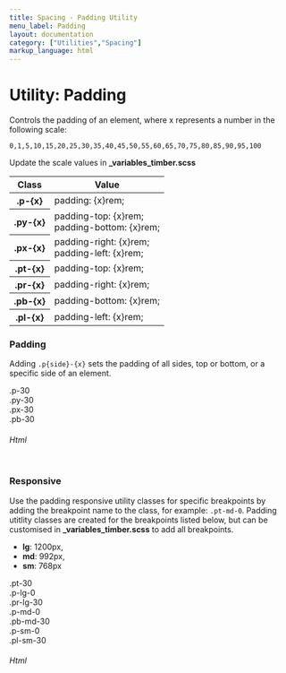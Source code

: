 ```yaml
---
title: Spacing - Padding Utility
menu_label: Padding
layout: documentation
category: ["Utilities","Spacing"]
markup_language: html
---
```


<div class="section-block">
  <div class="row pt-40 pt-md-40">
    <div class="col w-9/12 w-md-full order-2 content-inner">
      <h1 class="font-light">Utility: Padding</h1>
      <p class="mb-10">Controls the padding of an element, where x represents a number in the following scale:</p>
      <p><code class="color-indigo font-bold">0,1,5,10,15,20,25,30,35,40,45,50,55,60,65,70,75,80,85,90,95,100</code></p>
      <p>Update the scale values in <strong>_variables_timber.scss</strong></p>
      <!-- Classes -->
      <div class="table-scrollable h-400">
        <table class="table size-md rounded bg-white">
          <thead>
            <tr>
              <th> Class </th>
              <th> Value </th>
            </tr>
          </thead>
          <tbody class="font-mono">
            <tr>
              <th class="color-indigo">.p-{x}</th>
              <td> padding: {x}rem; </td>
            </tr>
            <tr>
              <th class="color-indigo">.py-{x}</th>
              <td> padding-top: {x}rem;<br> padding-bottom: {x}rem; </td>
            </tr>
            <tr>
              <th class="color-indigo">.px-{x}</th>
              <td> padding-right: {x}rem;<br> padding-left: {x}rem; </td>
            </tr>
            <tr>
              <th class="color-indigo">.pt-{x}</th>
              <td> padding-top: {x}rem; </td>
            </tr>
            <tr>
              <th class="color-indigo">.pr-{x}</th>
              <td> padding-right: {x}rem; </td>
            </tr>
            <tr>
              <th class="color-indigo">.pb-{x}</th>
              <td> padding-bottom: {x}rem; </td>
            </tr>
            <tr>
              <th class="color-indigo">.pl-{x}</th>
              <td> padding-left: {x}rem; </td>
            </tr>
          </tbody>
        </table>
      </div>
      <!-- Classes End -->
      <!-- Demo Block -->
      <div class="demo-block mt-80">
        <h3 class="font-light">Padding</h3>
        <p>Adding <code class="color-indigo font-bold">.p{side}-{x}</code> sets the padding of all sides, top or bottom, or a specific side of an element.</p>
        <div class="p-30 flex flex-wrap justify-around rounded bg-grey-ultralight">
          <div class="w-150 h-150 m-5 p-30 relative rounded bg-green color-white"><span class="absolute pst-5 text-small">.p-30</span>
            <div class="w-full h-full rounded bg-grey-darkest color-white"></div>
          </div>
          <div class="w-150 h-150 m-5 py-30 relative rounded bg-green color-white"><span class="absolute pst-5 psl-30 text-small">.py-30</span>
            <div class="w-full h-full bg-grey-darkest color-white"></div>
          </div>
          <div class="w-150 h-150 m-5 px-30 relative rounded bg-green color-white"><span class="absolute pst-5 psl-5 text-small">.px-30</span>
            <div class="w-full h-full bg-grey-darkest color-white"></div>
          </div>
          <div class="w-150 h-150 m-5 pb-30 relative rounded bg-green color-white"><span class="absolute psb-5 psl-30 text-small">.pb-30</span>
            <div class="w-full h-full rounded-t bg-grey-darkest color-white"></div>
          </div>
        </div>
      </div>
      <!-- Demo Block End -->
      <!-- code -->
      <h6 class="uppercase">Html</h6>
      <div class="rounded p-20 overflow-y-scroll mb-0 bg-gradient-grey-ultralight border-l border-4 border-solid border-indigo">
        <pre class="m-0 language-html"><code class="inline-block scrolling-touch"><!--<div class="w-150 h-150 m-5 p-30 relative rounded bg-green color-white"><span class="absolute pst-5 text-small">.p-30</span><div class="w-full h-full rounded bg-grey-darkest color-white"></div></div>
<div class="w-150 h-150 m-5 py-30 relative rounded bg-green color-white"><span class="absolute pst-5 psl-30 text-small">.py-30</span><div class="w-full h-full bg-grey-darkest color-white"></div></div>
<div class="w-150 h-150 m-5 px-30 relative rounded bg-green color-white"><span class="absolute pst-5 psl-5 text-small">.px-30</span><div class="w-full h-full bg-grey-darkest color-white"></div></div>
<div class="w-150 h-150 m-5 pb-30 relative rounded bg-green color-white"><span class="absolute psb-5 psl-30 text-small">.pb-30</span><div class="w-full h-full rounded-t bg-grey-darkest color-white"></div></div>
--></code></pre>
      </div>
      <!-- code -->
      <!-- Demo Block -->
      <div class="demo-block mt-80">
        <h3 class="font-light">Responsive</h3>
        <p>Use the padding responsive utility classes for specific breakpoints by adding the breakpoint name to the class, for example: <code class="color-indigo font-bold">.pt-md-0</code>. Padding utitlity classes are created for the breakpoints listed below, but can be customised in <strong>_variables_timber.scss</strong> to add all breakpoints.</p>
        <ul class="list-none">
          <li><strong>lg</strong>: 1200px,</li>
          <li><strong>md</strong>: 992px,</li>
          <li><strong>sm</strong>: 768px</li>
        </ul>
        <div class="p-30 flex flex-wrap justify-around rounded bg-grey-ultralight">
          <div class="w-250 h-250 pt-30 p-lg-0 pr-lg-30 p-md-0 pb-md-30 p-sm-0 pl-sm-30 relative rounded bg-green color-white"><span class="absolute pst-30 psb-30 psl-30 psr-30 text-small">.pt-30<br>.p-lg-0<br>.pr-lg-30<br>.p-md-0<br>.pb-md-30<br>.p-sm-0<br>.pl-sm-30</span>
            <div class="w-full h-full rounded-b bg-grey-darkest color-white"></div>
          </div>
        </div>
      </div>
      <!-- Demo Block End -->
      <!-- code -->
      <h6 class="uppercase">Html</h6>
      <div class="rounded p-20 overflow-y-scroll mb-0 bg-gradient-grey-ultralight border-l border-4 border-solid border-indigo">
        <pre class="m-0 language-html"><code class="inline-block scrolling-touch"><!--<div class="w-250 h-250 pt-30 p-lg-0 pr-lg-30 p-md-0 pb-md-30 p-sm-0 pl-sm-30 relative rounded bg-green color-white"><span class="absolute pst-30 psb-30 psl-30 psr-30 text-small">.pt-30<br>.p-lg-0<br>.pr-lg-30<br>.p-md-0<br>.pb-md-30<br>.p-sm-0<br>.pl-sm-30</span><div class="w-full h-full rounded-b bg-grey-darkest color-white"></div></div>
--></code></pre>
      </div>
      <!-- code -->
    </div>
    <!-- Content Inner End -->
  </div>
</div>

